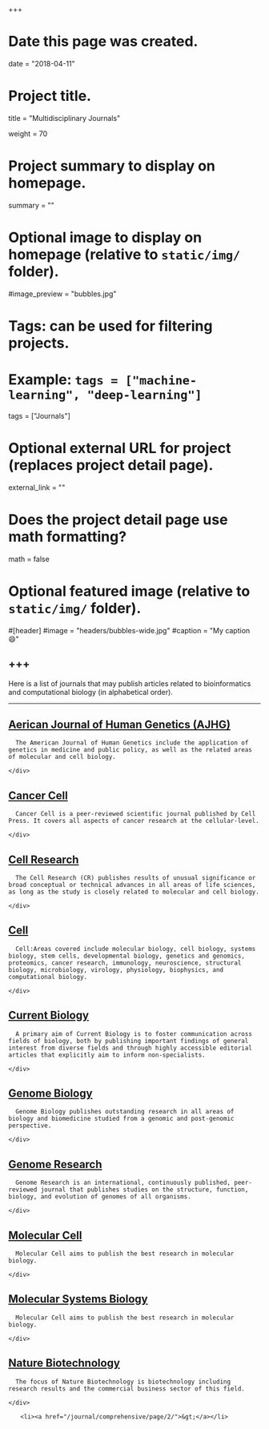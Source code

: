 +++
# Date this page was created.
date = "2018-04-11"

# Project title.
title = "Multidisciplinary Journals"

weight = 70
# Project summary to display on homepage.
summary = ""

# Optional image to display on homepage (relative to `static/img/` folder).
#image_preview = "bubbles.jpg"

# Tags: can be used for filtering projects.
# Example: `tags = ["machine-learning", "deep-learning"]`
tags = ["Journals"]

# Optional external URL for project (replaces project detail page).
external_link = ""

# Does the project detail page use math formatting?
math = false

# Optional featured image (relative to `static/img/` folder).
#[header]
#image = "headers/bubbles-wide.jpg"
#caption = "My caption :smile:"


+++
---


<p>Here is a list of journals that may publish articles related to bioinformatics and computational biology (in alphabetical order).</p>

----
  
<div>
    <h2><a href="/journal/comprehensive/american-journal-of-human-genetics/">Aerican Journal of Human Genetics (AJHG)</a></h2>
   
      
      The American Journal of Human Genetics include the application of genetics in medicine and public policy, as well as the related areas of molecular and cell biology.
      
    </div> 

  
<div>  
    <h2><a href="/journal/comprehensive/cancer-cell/">Cancer Cell</a></h2>
    
      
      Cancer Cell is a peer-reviewed scientific journal published by Cell Press. It covers all aspects of cancer research at the cellular-level.
      
    </div> 
  
  
<div> 
    <h2><a href="/journal/comprehensive/cell-research/">Cell Research</a></h2>
    
      
      The Cell Research (CR) publishes results of unusual significance or broad conceptual or technical advances in all areas of life sciences, as long as the study is closely related to molecular and cell biology.
      
    </div> 
  
  
<div> 
    <h2><a href="/journal/comprehensive/cell/">Cell</a></h2>
    
      
      Cell:Areas covered include molecular biology, cell biology, systems biology, stem cells, developmental biology, genetics and genomics, proteomics, cancer research, immunology, neuroscience, structural biology, microbiology, virology, physiology, biophysics, and computational biology.
      
    </div> 
  
  
<div> 
    <h2><a href="/journal/comprehensive/current-biology/">Current Biology</a></h2>
    
      
      A primary aim of Current Biology is to foster communication across fields of biology, both by publishing important findings of general interest from diverse fields and through highly accessible editorial articles that explicitly aim to inform non-specialists.
      
    </div> 
  
  
<div>
    <h2><a href="/journal/comprehensive/genome-biology/">Genome Biology</a></h2>
    
      
      Genome Biology publishes outstanding research in all areas of biology and biomedicine studied from a genomic and post-genomic perspective.
      
    </div> 
  
  
<div>  
    <h2><a href="/journal/comprehensive/genome-research/">Genome Research</a></h2>
    
      
      Genome Research is an international, continuously published, peer-reviewed journal that publishes studies on the structure, function, biology, and evolution of genomes of all organisms.
      
    </div> 
  
  
<div> 
    <h2><a href="/journal/comprehensive/molecular-cell/">Molecular Cell</a></h2>
    
      
      Molecular Cell aims to publish the best research in molecular biology.
      
    </div> 
  
  
<div>  
    <h2><a href="/journal/comprehensive/molecular-systems-biology/">Molecular Systems Biology</a></h2>
    
      
      Molecular Cell aims to publish the best research in molecular biology.
      
    </div> 
  
  
<div> 
    <h2><a href="/journal/comprehensive/nature-biotechnology/">Nature Biotechnology</a></h2>
    
      
      The focus of Nature Biotechnology is biotechnology including research results and the commercial business sector of this field.
      
    </div> 
  
      
    
  
  

  
<nav>
  <ul class="pager">
    
    
    <li><a href="/journal/comprehensive/page/2/">&gt;</a></li>
    
  </ul>
</nav>
